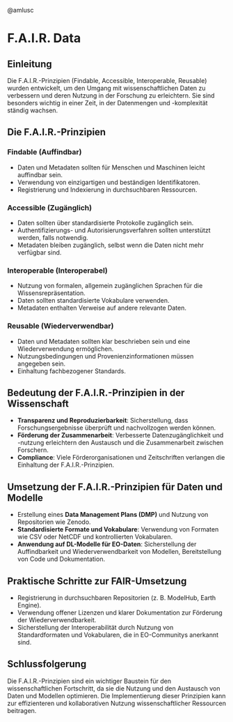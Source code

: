 @amlusc

# F.A.I.R. Data

## Einleitung
Die F.A.I.R.-Prinzipien (Findable, Accessible, Interoperable, Reusable) 
wurden entwickelt, um den Umgang mit wissenschaftlichen Daten zu 
verbessern und deren Nutzung in der Forschung zu erleichtern. Sie sind 
besonders wichtig in einer Zeit, in der Datenmengen und -komplexität 
ständig wachsen.

## Die F.A.I.R.-Prinzipien

### Findable (Auffindbar)
- Daten und Metadaten sollten für Menschen und Maschinen leicht auffindbar 
sein.
- Verwendung von einzigartigen und beständigen Identifikatoren.
- Registrierung und Indexierung in durchsuchbaren Ressourcen.

### Accessible (Zugänglich)
- Daten sollten über standardisierte Protokolle zugänglich sein.
- Authentifizierungs- und Autorisierungsverfahren sollten unterstützt 
werden, falls notwendig.
- Metadaten bleiben zugänglich, selbst wenn die Daten nicht mehr verfügbar 
sind.

### Interoperable (Interoperabel)
- Nutzung von formalen, allgemein zugänglichen Sprachen für die 
Wissensrepräsentation.
- Daten sollten standardisierte Vokabulare verwenden.
- Metadaten enthalten Verweise auf andere relevante Daten.

### Reusable (Wiederverwendbar)
- Daten und Metadaten sollten klar beschrieben sein und eine 
Wiederverwendung ermöglichen.
- Nutzungsbedingungen und Provenienzinformationen müssen angegeben sein.
- Einhaltung fachbezogener Standards.

## Bedeutung der F.A.I.R.-Prinzipien in der Wissenschaft
- **Transparenz und Reproduzierbarkeit**: Sicherstellung, dass 
Forschungsergebnisse überprüft und nachvollzogen werden können.
- **Förderung der Zusammenarbeit**: Verbesserte Datenzugänglichkeit und 
-nutzung erleichtern den Austausch und die Zusammenarbeit zwischen 
Forschern.
- **Compliance**: Viele Förderorganisationen und Zeitschriften verlangen 
die Einhaltung der F.A.I.R.-Prinzipien.

## Umsetzung der F.A.I.R.-Prinzipien für Daten und Modelle
- Erstellung eines **Data Management Plans (DMP)** und Nutzung von 
Repositorien wie Zenodo.
- **Standardisierte Formate und Vokabulare**: Verwendung von Formaten wie 
CSV oder NetCDF und kontrollierten Vokabularen.
- **Anwendung auf DL-Modelle für EO-Daten**: Sicherstellung der 
Auffindbarkeit und Wiederverwendbarkeit von Modellen, Bereitstellung von 
Code und Dokumentation.

## Praktische Schritte zur FAIR-Umsetzung
- Registrierung in durchsuchbaren Repositorien (z. B. ModelHub, Earth 
Engine).
- Verwendung offener Lizenzen und klarer Dokumentation zur Förderung der 
Wiederverwendbarkeit.
- Sicherstellung der Interoperabilität durch Nutzung von Standardformaten 
und Vokabularen, die in EO-Communitys anerkannt sind.

## Schlussfolgerung
Die F.A.I.R.-Prinzipien sind ein wichtiger Baustein für den 
wissenschaftlichen Fortschritt, da sie die Nutzung und den Austausch von 
Daten und Modellen optimieren. Die Implementierung dieser Prinzipien kann 
zur effizienteren und kollaborativen Nutzung wissenschaftlicher Ressourcen 
beitragen.

